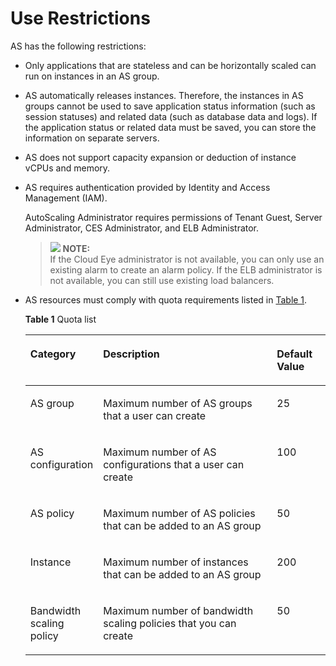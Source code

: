 # Use Restrictions<a name="EN-US_TOPIC_0192950173"></a>

AS has the following restrictions:

-   Only applications that are stateless and can be horizontally scaled can run on instances in an AS group.
-   AS automatically releases instances. Therefore, the instances in AS groups cannot be used to save application status information \(such as session statuses\) and related data \(such as database data and logs\). If the application status or related data must be saved, you can store the information on separate servers.
-   AS does not support capacity expansion or deduction of instance vCPUs and memory.
-   AS requires authentication provided by Identity and Access Management \(IAM\).

    AutoScaling Administrator requires permissions of Tenant Guest, Server Administrator, CES Administrator, and ELB Administrator.

    >![](/images/icon-note.gif) **NOTE:**   
    >If the Cloud Eye administrator is not available, you can only use an existing alarm to create an alarm policy. If the ELB administrator is not available, you can still use existing load balancers.  

-   AS resources must comply with quota requirements listed in  [Table 1](#en-us_topic_0190954113_en-us_topic_0026721513_d0e195).

    **Table  1**  Quota list

    <a name="en-us_topic_0190954113_en-us_topic_0026721513_d0e195"></a>
    <table><thead align="left"><tr id="en-us_topic_0190954113_en-us_topic_0026721513_row10238520"><th class="cellrowborder" valign="top" width="18.48%" id="mcps1.2.4.1.1"><p id="en-us_topic_0190954113_en-us_topic_0026721513_p24013807"><a name="en-us_topic_0190954113_en-us_topic_0026721513_p24013807"></a><a name="en-us_topic_0190954113_en-us_topic_0026721513_p24013807"></a><strong id="b199344131376"><a name="b199344131376"></a><a name="b199344131376"></a>Category</strong></p>
    </th>
    <th class="cellrowborder" valign="top" width="63.22%" id="mcps1.2.4.1.2"><p id="en-us_topic_0190954113_en-us_topic_0026721513_p66070243"><a name="en-us_topic_0190954113_en-us_topic_0026721513_p66070243"></a><a name="en-us_topic_0190954113_en-us_topic_0026721513_p66070243"></a><strong id="b19188919183716"><a name="b19188919183716"></a><a name="b19188919183716"></a>Description</strong></p>
    </th>
    <th class="cellrowborder" valign="top" width="18.3%" id="mcps1.2.4.1.3"><p id="en-us_topic_0190954113_en-us_topic_0026721513_p50089467"><a name="en-us_topic_0190954113_en-us_topic_0026721513_p50089467"></a><a name="en-us_topic_0190954113_en-us_topic_0026721513_p50089467"></a><strong id="b3158172820376"><a name="b3158172820376"></a><a name="b3158172820376"></a>Default Value</strong></p>
    </th>
    </tr>
    </thead>
    <tbody><tr id="en-us_topic_0190954113_en-us_topic_0026721513_row4890297"><td class="cellrowborder" valign="top" width="18.48%" headers="mcps1.2.4.1.1 "><p id="en-us_topic_0190954113_en-us_topic_0026721513_p60569775"><a name="en-us_topic_0190954113_en-us_topic_0026721513_p60569775"></a><a name="en-us_topic_0190954113_en-us_topic_0026721513_p60569775"></a>AS group</p>
    </td>
    <td class="cellrowborder" valign="top" width="63.22%" headers="mcps1.2.4.1.2 "><p id="en-us_topic_0190954113_en-us_topic_0026721513_p7204713"><a name="en-us_topic_0190954113_en-us_topic_0026721513_p7204713"></a><a name="en-us_topic_0190954113_en-us_topic_0026721513_p7204713"></a>Maximum number of AS groups that a user can create</p>
    </td>
    <td class="cellrowborder" valign="top" width="18.3%" headers="mcps1.2.4.1.3 "><p id="en-us_topic_0190954113_en-us_topic_0026721513_p46710863"><a name="en-us_topic_0190954113_en-us_topic_0026721513_p46710863"></a><a name="en-us_topic_0190954113_en-us_topic_0026721513_p46710863"></a>25</p>
    </td>
    </tr>
    <tr id="en-us_topic_0190954113_en-us_topic_0026721513_row28025763"><td class="cellrowborder" valign="top" width="18.48%" headers="mcps1.2.4.1.1 "><p id="en-us_topic_0190954113_en-us_topic_0026721513_p55494360"><a name="en-us_topic_0190954113_en-us_topic_0026721513_p55494360"></a><a name="en-us_topic_0190954113_en-us_topic_0026721513_p55494360"></a>AS configuration</p>
    </td>
    <td class="cellrowborder" valign="top" width="63.22%" headers="mcps1.2.4.1.2 "><p id="en-us_topic_0190954113_en-us_topic_0026721513_p65858198"><a name="en-us_topic_0190954113_en-us_topic_0026721513_p65858198"></a><a name="en-us_topic_0190954113_en-us_topic_0026721513_p65858198"></a>Maximum number of AS configurations that a user can create</p>
    </td>
    <td class="cellrowborder" valign="top" width="18.3%" headers="mcps1.2.4.1.3 "><p id="en-us_topic_0190954113_en-us_topic_0026721513_p32913796"><a name="en-us_topic_0190954113_en-us_topic_0026721513_p32913796"></a><a name="en-us_topic_0190954113_en-us_topic_0026721513_p32913796"></a>100</p>
    </td>
    </tr>
    <tr id="en-us_topic_0190954113_en-us_topic_0026721513_row36292894"><td class="cellrowborder" valign="top" width="18.48%" headers="mcps1.2.4.1.1 "><p id="en-us_topic_0190954113_en-us_topic_0026721513_p54043292"><a name="en-us_topic_0190954113_en-us_topic_0026721513_p54043292"></a><a name="en-us_topic_0190954113_en-us_topic_0026721513_p54043292"></a>AS policy</p>
    </td>
    <td class="cellrowborder" valign="top" width="63.22%" headers="mcps1.2.4.1.2 "><p id="en-us_topic_0190954113_en-us_topic_0026721513_p15430535"><a name="en-us_topic_0190954113_en-us_topic_0026721513_p15430535"></a><a name="en-us_topic_0190954113_en-us_topic_0026721513_p15430535"></a>Maximum number of AS policies that can be added to an AS group</p>
    </td>
    <td class="cellrowborder" valign="top" width="18.3%" headers="mcps1.2.4.1.3 "><p id="en-us_topic_0190954113_en-us_topic_0026721513_p41913798"><a name="en-us_topic_0190954113_en-us_topic_0026721513_p41913798"></a><a name="en-us_topic_0190954113_en-us_topic_0026721513_p41913798"></a>50</p>
    </td>
    </tr>
    <tr id="en-us_topic_0190954113_en-us_topic_0026721513_row20625874"><td class="cellrowborder" valign="top" width="18.48%" headers="mcps1.2.4.1.1 "><p id="en-us_topic_0190954113_en-us_topic_0026721513_p60083059"><a name="en-us_topic_0190954113_en-us_topic_0026721513_p60083059"></a><a name="en-us_topic_0190954113_en-us_topic_0026721513_p60083059"></a>Instance</p>
    </td>
    <td class="cellrowborder" valign="top" width="63.22%" headers="mcps1.2.4.1.2 "><p id="en-us_topic_0190954113_en-us_topic_0026721513_p34889605"><a name="en-us_topic_0190954113_en-us_topic_0026721513_p34889605"></a><a name="en-us_topic_0190954113_en-us_topic_0026721513_p34889605"></a>Maximum number of instances that can be added to an AS group</p>
    </td>
    <td class="cellrowborder" valign="top" width="18.3%" headers="mcps1.2.4.1.3 "><p id="en-us_topic_0190954113_en-us_topic_0026721513_p7485743"><a name="en-us_topic_0190954113_en-us_topic_0026721513_p7485743"></a><a name="en-us_topic_0190954113_en-us_topic_0026721513_p7485743"></a>200</p>
    </td>
    </tr>
    <tr id="en-us_topic_0190954113_row641416965611"><td class="cellrowborder" valign="top" width="18.48%" headers="mcps1.2.4.1.1 "><p id="en-us_topic_0190954113_p74578551223"><a name="en-us_topic_0190954113_p74578551223"></a><a name="en-us_topic_0190954113_p74578551223"></a>Bandwidth scaling policy</p>
    </td>
    <td class="cellrowborder" valign="top" width="63.22%" headers="mcps1.2.4.1.2 "><p id="en-us_topic_0190954113_p84140917569"><a name="en-us_topic_0190954113_p84140917569"></a><a name="en-us_topic_0190954113_p84140917569"></a>Maximum number of bandwidth scaling policies that you can create</p>
    </td>
    <td class="cellrowborder" valign="top" width="18.3%" headers="mcps1.2.4.1.3 "><p id="en-us_topic_0190954113_p104150918564"><a name="en-us_topic_0190954113_p104150918564"></a><a name="en-us_topic_0190954113_p104150918564"></a>50</p>
    </td>
    </tr>
    </tbody>
    </table>


